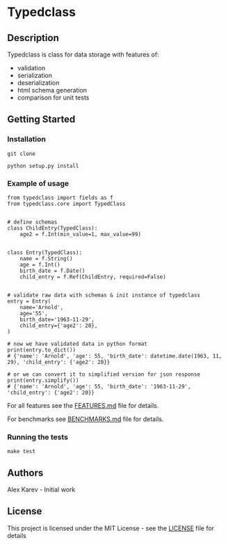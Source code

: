 # Typedclass

## Description
Typedclass is class for data storage with features of:
 - validation
 - serialization
 - deserialization
 - html schema generation
 - comparison for unit tests

## Getting Started

### Installation

```
git clone

python setup.py install
```

### Example of usage

```
from typedclass import fields as f
from typedclass.core import TypedClass


# define schemas
class ChildEntry(TypedClass):
    age2 = f.Int(min_value=1, max_value=99)


class Entry(TypedClass):
    name = f.String()
    age = f.Int()
    birth_date = f.Date()
    child_entry = f.Ref(ChildEntry, required=False)


# validate raw data with schemas & init instance of typedclass
entry = Entry(
    name='Arnold',
    age='55',
    birth_date='1963-11-29',
    child_entry={'age2': 20},
)

# now we have validated data in python format
print(entry.to_dict())
# {'name': 'Arnold', 'age': 55, 'birth_date': datetime.date(1963, 11, 29), 'child_entry': {'age2': 20}}

# or we can convert it to simplified version for json response
print(entry.simplify())
# {'name': 'Arnold', 'age': 55, 'birth_date': '1963-11-29', 'child_entry': {'age2': 20}}
```

For all features see the [FEATURES.md](FEATURES.md) file for details.

For benchmarks see  [BENCHMARKS.md](BENCHMARKS.md) file for details.

### Running the tests

```
make test
```


## Authors

Alex Karev - Initial work

## License

This project is licensed under the MIT License - see the [LICENSE](LICENSE) file for details
